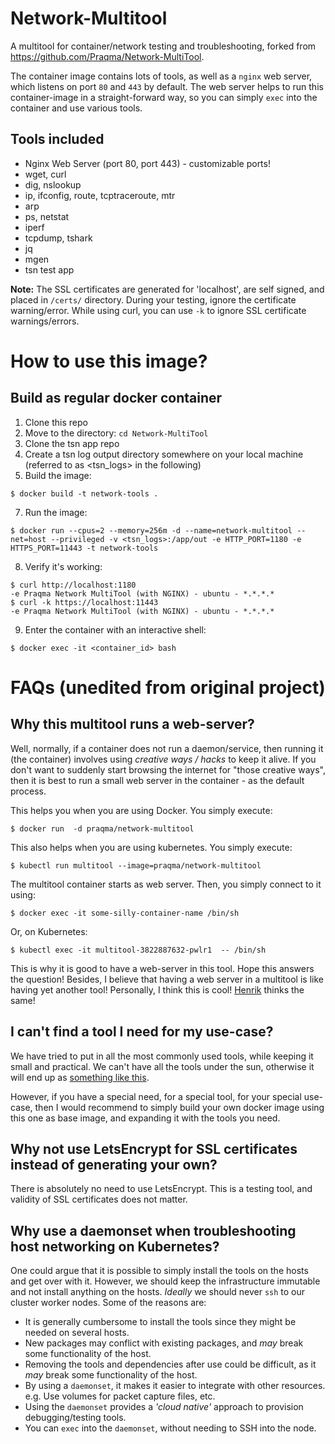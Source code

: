 # Network-Multitool
A multitool for container/network testing and troubleshooting, forked from https://github.com/Praqma/Network-MultiTool.

The container image contains lots of tools, as well as a `nginx` web server, which listens on port `80` and `443` by default. The web server helps to run this container-image in a straight-forward way, so you can simply `exec` into the container and use various tools.

## Tools included
* Nginx Web Server (port 80, port 443) - customizable ports!
* wget, curl
* dig, nslookup
* ip, ifconfig, route, tcptraceroute, mtr
* arp
* ps, netstat
* iperf
* tcpdump, tshark
* jq
* mgen
* tsn test app

**Note:** The SSL certificates are generated for 'localhost', are self signed, and placed in `/certs/` directory. During your testing, ignore the certificate warning/error. While using curl, you can use `-k` to ignore SSL certificate warnings/errors.


# How to use this image? 

## Build as regular docker container
1. Clone this repo
2. Move to the directory: ```cd Network-MultiTool```
3. Clone the tsn app repo
4. Create a tsn log output directory somewhere on your local machine (referred to as <tsn_logs> in the following)
5. Build the image:
```
$ docker build -t network-tools .
```
7. Run the image:
```
$ docker run --cpus=2 --memory=256m -d --name=network-multitool --net=host --privileged -v <tsn_logs>:/app/out -e HTTP_PORT=1180 -e HTTPS_PORT=11443 -t network-tools
```
8. Verify it's working:
```
$ curl http://localhost:1180
-e Praqma Network MultiTool (with NGINX) - ubuntu - *.*.*.*
$ curl -k https://localhost:11443
-e Praqma Network MultiTool (with NGINX) - ubuntu - *.*.*.*
```
9. Enter the container with an interactive shell:
```
$ docker exec -it <container_id> bash
```

# FAQs (unedited from original project)
## Why this multitool runs a web-server?
Well, normally, if a container does not run a daemon/service, then running it (the container) involves using *creative ways / hacks* to keep it alive. If you don't want to suddenly start browsing the internet for "those creative ways", then it is best to run a small web server in the container - as the default process. 

This helps you when you are using Docker. You simply execute:
```
$ docker run  -d praqma/network-multitool
```

This also helps when you are using kubernetes. You simply execute:
```
$ kubectl run multitool --image=praqma/network-multitool
```


The multitool container starts as web server. Then, you simply connect to it using:
```
$ docker exec -it some-silly-container-name /bin/sh 
```

Or, on Kubernetes:
```
$ kubectl exec -it multitool-3822887632-pwlr1  -- /bin/sh
```

This is why it is good to have a web-server in this tool. Hope this answers the question! Besides, I believe that having a web server in a multitool is like having yet another tool! Personally, I think this is cool! [Henrik](https://www.linkedin.com/in/henrikrenehoegh/) thinks the same!


## I can't find a tool I need for my use-case?
We have tried to put in all the most commonly used tools, while keeping it small and practical. We can't have all the tools under the sun, otherwise it will end up as [something like this](https://www.amazon.ca/Wenger-16999-Swiss-Knife-Giant/dp/B001DZTJRQ).  

However, if you have a special need, for a special tool, for your special use-case, then I would recommend to simply build your own docker image using this one as base image, and expanding it with the tools you need.

## Why not use LetsEncrypt for SSL certificates instead of generating your own?
There is absolutely no need to use LetsEncrypt. This is a testing tool, and validity of SSL certificates does not matter.

## Why use a daemonset when troubleshooting host networking on Kubernetes?
One could argue that it is possible to simply install the tools on the hosts and get over with it. However, we should keep the infrastructure immutable and not install anything on the hosts. *Ideally* we should never `ssh` to our cluster worker nodes. Some of the reasons are:

* It is generally cumbersome to install the tools since they might be needed on several hosts.
* New packages may conflict with existing packages, and *may* break some functionality of the host.
* Removing the tools and dependencies after use could be difficult, as it *may* break some functionality of the host.
* By using a `daemonset`, it makes it easier to integrate with other resources. e.g. Use volumes for packet capture files, etc.
* Using the `daemonset` provides a *'cloud native'* approach to provision debugging/testing tools.
* You can `exec` into the `daemonset`, without needing to SSH into the node.
